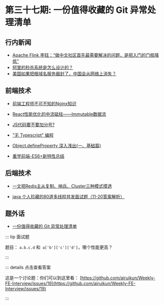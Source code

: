 # 第三十七期: 一份值得收藏的 Git 异常处理清单

## 行内新闻

- [Apache Flink 李钰：“做中文社区首先最需要解决的问题，是把入门的门槛降低”](https://segmentfault.com/a/1190000023726347)
- [阿里的秒杀系统是怎么设计的？](https://segmentfault.com/a/1190000023651246)
- [美国如果把根域名服务器封了，中国会从网络上消失？](https://segmentfault.com/a/1190000023696737)

## 前端技术

- [前端工程师不可不知的Nginx知识](https://juejin.im/post/6864085814571335694)

- [React性能优化的中流砥柱——Immutable数据流](https://juejin.im/post/6863832173703593997)

- [JS代码要不要加分号?](https://juejin.im/post/6864143874932080654)

- ["无 Typescript" 编程](https://juejin.im/post/6862981984801521672)

- [Object.defineProperty 深入浅出(一、基础篇)](https://juejin.im/post/6864039556627628045)

- [重学前端-ES6+新特性总结](https://juejin.im/post/6863266417194565645)  

## 后端技术

- [一文把Redis主从复制、哨兵、Cluster三种模式摸透](https://juejin.im/post/6863639361955889159)

- [java 个人珍藏的80道多线程并发面试题（11-20答案解析）](https://juejin.im/post/6863862256791191560)

## 题外话

- [一份值得收藏的 Git 异常处理清单](https://juejin.im/post/6844904182822993927)

::: tip 面试题

题目： `a.b.c.d` 和` a['b']['c']['d']`，哪个性能更高？

:::


::: details 点击查看答案

这是一个讨论题：你们可以到这里看： [https://github.com/airuikun/Weekly-FE-Interview/issues/19](https://github.com/airuikun/Weekly-FE-Interview/issues/19)


:::

